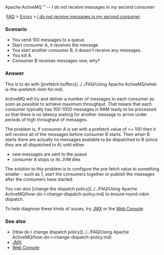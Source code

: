 Apache ActiveMQ ™ -- I do not receive messages in my second consumer 

 [FAQ](/FAQ/index.md) > [Errors](../../FAQ/errors.md) > [I do not receive messages in my second consumer](../../FAQ/Errors/i-do-not-receive-messages-in-my-second-consumer.md)


### Scenario

*   You send 100 messages to a queue.
*   Start consumer A, it receives the message
*   You start another consumer B, it doesn't receive any messages.
*   You kill A.
*   Consumer B receives messages now, why?

### Answer

This is to do with [prefetch buffers](../../FAQ/Using Apache ActiveMQ/what-is-the-prefetch-limit-for.md).

ActiveMQ will try and deliver a number of messages to each consumer as soon as possible to achieve maximum throughput. That means that each consumer typically has 100-1000 messages in RAM ready to be processed so that there is no latency waiting for another message to arrive under periods of high throughput of messages.

The problem is, if consumer A is set with a prefetch value of >= 100 then it will receive all of the messages before consumer B starts. Then when B starts there are actually no messages available to be dispatched to B (since they are all dispatched to A) until either

*   new messages are sent to the queue
*   consumer A stops or its JVM dies

The solution to this problem is to configure the pre-fetch value to something smaller - such as 1, start the consumers together or publish the messages after the consumers have started.

You can also [change the dispatch policy](../../FAQ/Using Apache ActiveMQ/how-do-i-change-dispatch-policy.md) to ensure round robin dispatch.

To help diagnose these kinds of issues, try [JMX](../../Features/jmx.md) or the [Web Console](../../Tools/web-console.md)

### See also

*   [How do I change dispatch policy](../../FAQ/Using Apache ActiveMQ/how-do-i-change-dispatch-policy.md)
*   [JMX](../../Features/jmx.md)
*   [Web Console](../../Tools/web-console.md)

